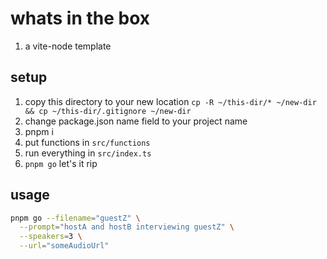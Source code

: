 # whats in the box

1. a vite-node template

## setup

1. copy this directory to your new location `cp -R ~/this-dir/* ~/new-dir && cp ~/this-dir/.gitignore ~/new-dir`
2. change package.json name field to your project name
3. pnpm i
4. put functions in `src/functions`
5. run everything in `src/index.ts`
6. `pnpm go` let's it rip

## usage

```sh
pnpm go --filename="guestZ" \
  --prompt="hostA and hostB interviewing guestZ" \
  --speakers=3 \
  --url="someAudioUrl"
```
